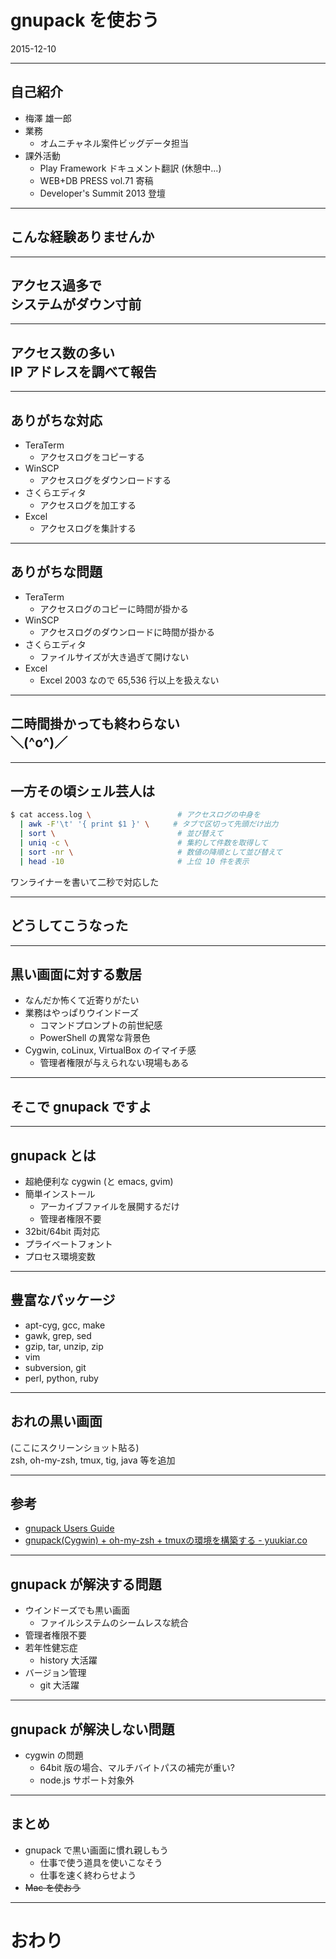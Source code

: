 # gnupack を使おう
2015-12-10

---

## 自己紹介
- 梅澤 雄一郎
- 業務
  - オムニチャネル案件ビッグデータ担当
- 課外活動
  - Play Framework ドキュメント翻訳 (休憩中...)
  - WEB+DB PRESS vol.71 寄稿
  - Developer's Summit 2013 登壇

---

## こんな経験ありませんか

---

## アクセス過多で<br/>システムがダウン寸前

---

## アクセス数の多い<br/> IP アドレスを調べて報告

---

## ありがちな対応
- TeraTerm
  - アクセスログをコピーする
- WinSCP
  - アクセスログをダウンロードする
- さくらエディタ
  - アクセスログを加工する
- Excel
  - アクセスログを集計する

---

## ありがちな問題
- TeraTerm
  - アクセスログのコピーに時間が掛かる
- WinSCP
  - アクセスログのダウンロードに時間が掛かる
- さくらエディタ
  - ファイルサイズが大き過ぎて開けない
- Excel
  - Excel 2003 なので 65,536 行以上を扱えない

---

## 二時間掛かっても終わらない<br/>＼(^o^)／

---

## 一方その頃シェル芸人は
```sh
$ cat access.log \               　　 # アクセスログの中身を
  | awk -F'\t' '{ print $1 }' \ 　　 # タブで区切って先頭だけ出力
  | sort \                       　　 # 並び替えて
  | uniq -c \                    　　 # 集約して件数を取得して
  | sort -nr \                   　　 # 数値の降順として並び替えて
  | head -10                     　　 # 上位 10 件を表示
```
ワンライナーを書いて二秒で対応した

---

## どうしてこうなった

---

## 黒い画面に対する敷居
- なんだか怖くて近寄りがたい
- 業務はやっぱりウインドーズ
  - コマンドプロンプトの前世紀感
  - PowerShell の異常な背景色
- Cygwin, coLinux, VirtualBox のイマイチ感
  - 管理者権限が与えられない現場もある

---

## そこで gnupack ですよ

---

## gnupack とは
- 超絶便利な cygwin (と emacs, gvim)
- 簡単インストール
  - アーカイブファイルを展開するだけ
  - 管理者権限不要
- 32bit/64bit 両対応
- プライベートフォント
- プロセス環境変数

---

## 豊富なパッケージ
- apt-cyg, gcc, make
- gawk, grep, sed
- gzip, tar, unzip, zip
- vim
- subversion, git
- perl, python, ruby

---

## おれの黒い画面
(ここにスクリーンショット貼る)  
zsh, oh-my-zsh, tmux, tig, java 等を追加

---

## 参考
- [gnupack Users Guide](http://gnupack.osdn.jp/docs/UsersGuide.html)
- [gnupack(Cygwin) + oh-my-zsh + tmuxの環境を構築する - yuukiar.co](http://yuukiar.co/blog/2015/05/28/setup-zsh-tmux-on-cygwin-gnupack/)

---

## gnupack が解決する問題
- ウインドーズでも黒い画面
  - ファイルシステムのシームレスな統合
- 管理者権限不要
- 若年性健忘症
  - history 大活躍
- バージョン管理
  - git 大活躍

---

## gnupack が解決しない問題
- cygwin の問題
  - 64bit 版の場合、マルチバイトパスの補完が重い?
  - node.js サポート対象外

---

## まとめ
- gnupack で黒い画面に慣れ親しもう
  - 仕事で使う道具を使いこなそう
  - 仕事を速く終わらせよう
- ~~Mac を使おう~~

---

# おわり
